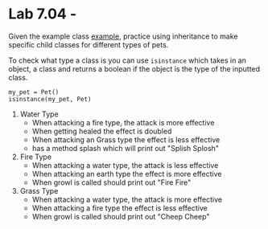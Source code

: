 # Lab 7.04 - 

Given the example class [example], practice using inheritance to make specific child classes for different types of pets. 

To check what type a class is you can use `isinstance` which takes in an object, a class and returns a boolean if the object is the type of the inputted class. 
```
my_pet = Pet()
isinstance(my_pet, Pet)
```

1. Water Type
	* When attacking a fire type, the attack is more effective
	* When getting healed the effect is doubled
	* When attacking an Grass type the effect is less effective
	* has a method splash which will print out "Splish Splosh"
2. Fire Type
	* When attacking a water type, the attack is less effective
	* When attacking an earth type the effect is more effective
	* When growl is called should print out "Fire Fire"
3. Grass Type
	* When attacking a water type, the attack is more effective
	* When attacking a fire type the effect is less effective
	* When growl is called should print out "Cheep Cheep"
	
[example]: example.py